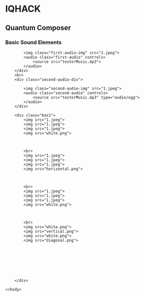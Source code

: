 # IQHACK
<!DOCTYPE html>
<html>
    <head>
        <title>Quantum composer</title>
        <link rel="stylesheet" href="styles.css">
    </head>
    <body>
        <h2>Quantum Composer</h2>
        <div class="first-audio-div">
            <h3>Basic Sound Elements</h3>
          
            <img class="first-audio-img" src="1.jpeg">
            <audio class="first-audio" controls>
                <source src="testerMusic.mp3">
            </audio>
        </div>
        <br>
        <div class="second-audio-div">
        
            <img class="second-audio-img" src="1.jpeg">
            <audio class="second-audio" controls>
                <source src="testerMusic.mp3" type="audio/ogg">
            </audio>
        </div>

        <div class="box1">
            <img src="1.jpeg">
            <img src="1.jpeg">
            <img src="1.jpeg"> 
            <img src="white.png">
           
            
            
            <br>
            <img src="1.jpeg">
            <img src="1.jpeg">
            <img src="1.jpeg">
            <img src="horizontal.png">
            
         

            <br>
            <img src="1.jpeg">
            <img src="1.jpeg">
            <img src="1.jpeg">
            <img src="white.png">
            
            

            <br>
            <img src="white.png">
            <img src="vertical.png">
            <img src="white.png">
            <img src="diagonal.png">
          
         
            
         
            
            
            
            
        </div>
        
    </body>
    
</html>
